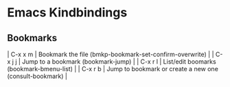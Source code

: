 Emacs Kindbindings
====

## Bookmarks

| C-x x m | Bookmark the file (bmkp-bookmark-set-confirm-overwrite) |
| C-x j j | Jump to a bookmark (bookmark-jump)                      |
| C-x r l | List/edit boomarks (bookmark-bmenu-list)                |
| C-x r b | Jump to bookmark or create a new one (consult-bookmark) |
